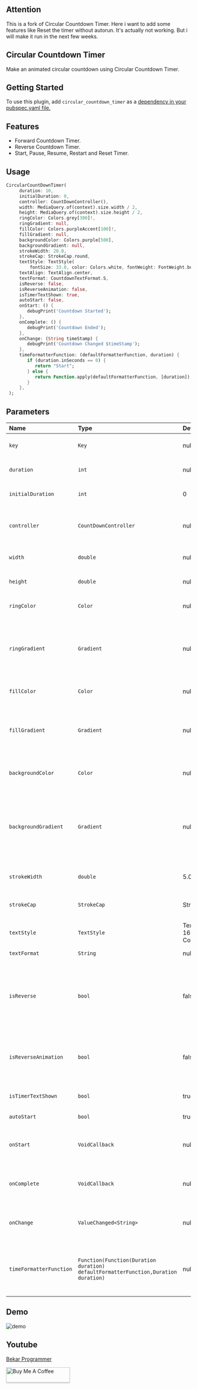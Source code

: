 ## Attention

This is a fork of Circular Countdown Timer. Here i want to add some features like Reset the timer without autorun.
It's actually not working. But i will make it run in the next few weeks.

## Circular Countdown Timer

Make an animated circular countdown using Circular Countdown Timer.

## Getting Started

To use this plugin, add `circular_countdown_timer` as a [dependency in your pubspec.yaml file.](https://flutter.dev/docs/development/packages-and-plugins/using-packages)

## Features
* Forward Countdown Timer.
* Reverse Countdown Timer.
* Start, Pause, Resume, Restart and Reset Timer.

## Usage

```dart
CircularCountDownTimer(
     duration: 10,
     initialDuration: 0,
     controller: CountDownController(),
     width: MediaQuery.of(context).size.width / 2,
     height: MediaQuery.of(context).size.height / 2,
     ringColor: Colors.grey[300]!,
     ringGradient: null,
     fillColor: Colors.purpleAccent[100]!,
     fillGradient: null,
     backgroundColor: Colors.purple[500],
     backgroundGradient: null,
     strokeWidth: 20.0,
     strokeCap: StrokeCap.round,
     textStyle: TextStyle(
         fontSize: 33.0, color: Colors.white, fontWeight: FontWeight.bold),
     textAlign: TextAlign.center,
     textFormat: CountdownTextFormat.S,
     isReverse: false,
     isReverseAnimation: false,
     isTimerTextShown: true,
     autoStart: false,
     onStart: () {
        debugPrint('Countdown Started');
     },
     onComplete: () {
        debugPrint('Countdown Ended');
     },
     onChange: (String timeStamp) {
        debugPrint('Countdown Changed $timeStamp');
     },
     timeFormatterFunction: (defaultFormatterFunction, duration) {
        if (duration.inSeconds == 0) {
           return "Start";
        } else {
           return Function.apply(defaultFormatterFunction, [duration]);
        }
     },
 );
```

## Parameters
|Name|Type|Default Value|Description
|:-------------|:----------|:--------|:------------|
|`key`|`Key`|null|*Key for Countdown Timer.*|
|`duration`|`int`|null|*Countdown duration in Seconds.*|
|`initialDuration`|`int`|0|*Countdown initial elapsed Duration in Seconds.*|
|`controller`|`CountDownController`|null|*Controls (i.e Start, Pause, Resume, Restart) the Countdown Timer.*|
|`width`|`double`|null|*Width of the Countdown Widget.*|
|`height`|`double`|null|*Height of the Countdown Widget.*|
|`ringColor`|`Color`|null|*Ring Color for Countdown Widget.*|
|`ringGradient`|`Gradient`|null|*Ring Gradient for Countdown Widget. Note that ringColor will not be effective if gradient is provided.*|
|`fillColor`|`Color`|null|*Filling Color for Countdown Widget.*|
|`fillGradient`|`Gradient`|null|*Filling Gradient for Countdown Widget. Note that fillColor will not be effective if gradient is provided.*|
|`backgroundColor`|`Color`|null|*Background Color for Countdown Widget.*|
|`backgroundGradient`|`Gradient`|null|*Background Gradient for Countdown Widget. Note that backgroundColor will not be effective if gradient is provided.*|
|`strokeWidth`|`double`|5.0|*Border Thickness of the Countdown Ring.*|
|`strokeCap`|`StrokeCap`|StrokeCap.butt|*Begin and end contours with a flat edge and no extension.*|
|`textStyle`|`TextStyle`|TextStyle(fontSize: 16.0,color: Colors.black,)|*Text Style for Countdown Text.*|
|`textFormat`|`String`|null|*Format for the Countdown Text.*|
|`isReverse`|`bool`|false|*Handles Countdown Timer (true for Reverse Countdown (max to 0), false for Forward Countdown (0 to max)).*|
|`isReverseAnimation`|`bool`|false|*Handles Animation Direction (true for Reverse Animation, false for Forward Animation).*|
|`isTimerTextShown`|`bool`|true|*Handles visibility of the Countdown Text.*|
|`autoStart`|`bool`|true|*Handles the timer start.*|
|`onStart`|`VoidCallback`|null|*This Callback will execute when the Countdown Starts.*|
|`onComplete`|`VoidCallback`|null|*This Callback will execute when the Countdown Ends.*|
|`onChange`|`ValueChanged<String>`|null|*This Callback will execute when the Countdown Changes.*|
|`timeFormatterFunction`|`Function(Function(Duration duration) defaultFormatterFunction,Duration duration)`|null|*This Callback allows you to format the current duration to any String in Countdown Widget.*|

## Demo

![demo](https://user-images.githubusercontent.com/30389103/107875872-235f9e80-6ee4-11eb-9fd5-4e57d8f1cb00.gif)

## Youtube

[Bekar Programmer](https://www.youtube.com/channel/UCxjtmtkMX_uJBfqwZpa-m9A)


<a href="https://www.buymeacoffee.com/usamasiddiqui" target="_blank"><img src="https://www.buymeacoffee.com/assets/img/custom_images/orange_img.png" alt="Buy Me A Coffee" style="height: 41px !important;width: 174px !important;box-shadow: 0px 3px 2px 0px rgba(190, 190, 190, 0.5) !important;-webkit-box-shadow: 0px 3px 2px 0px rgba(190, 190, 190, 0.5) !important;" ></a>

